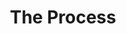 ---
pid: LLG22
title: The Process
location_transcription: Germantown
zipcode: '19038'
outside_phl: 'Glenside PA '
neighborhood: Glenside
age: '17'
age_range: 13-19
instagram: 
image_file_name: LLG_22.jpg
proposal_transcription: Have a lot of lego blocks (different shapes) with a half made
  structure (whether is be house ... ) and just have a sign that asks people do finish
  it, one person moving one block do whatever they want on the building and then seeing
  what it made. It sort of gets at a collective work, that to build anything you need
  to work together.
topic: Architecture,Unity,Uplifting
topic_summary: 0, 0, 0
type: Interactive,Sculpture Statue
keywords_other: legos, building together, the process, trust the process, joel embiid
credit: Hyunji Kan
image_labels: 
twitter: 
facebook: 
permalink: "/monuments/llg22/"
layout: item-page
---